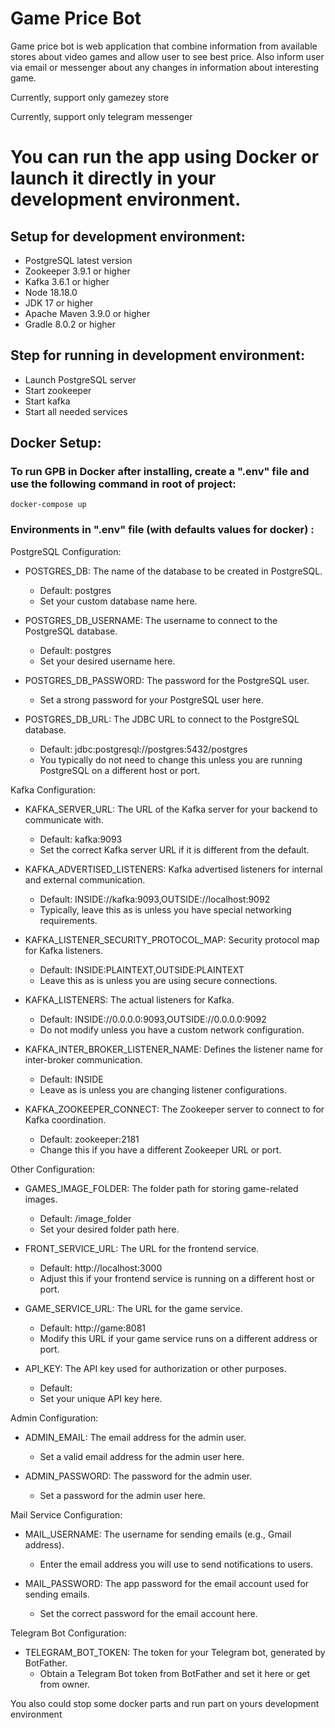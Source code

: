 # Game Price Bot

 Game price bot is web application that combine information from available stores about video games and allow user to see best price.
 Also inform user via email or messenger about any changes in information about interesting game.

Currently, support only gamezey store

Currently, support only telegram messenger

# You can run the app using Docker or launch it directly in your development environment.

## Setup for development environment:

* PostgreSQL latest version
* Zookeeper 3.9.1 or higher
* Kafka 3.6.1 or higher
* Node 18.18.0
* JDK 17 or higher
* Apache Maven 3.9.0 or higher
* Gradle 8.0.2 or higher

## Step for running in development environment:

* Launch PostgreSQL server
* Start zookeeper 
* Start kafka 
* Start all needed services 

## Docker Setup:

### To run GPB in Docker after installing, create a ".env" file and use the following command in root of project:

```console
docker-compose up
```

### Environments in ".env" file (with defaults values for docker) :

PostgreSQL Configuration:
* POSTGRES_DB: The name of the database to be created in PostgreSQL.
  * Default: postgres
  * Set your custom database name here.

* POSTGRES_DB_USERNAME: The username to connect to the PostgreSQL database.
  * Default: postgres
  * Set your desired username here.

* POSTGRES_DB_PASSWORD: The password for the PostgreSQL user.
  * Set a strong password for your PostgreSQL user here.

* POSTGRES_DB_URL: The JDBC URL to connect to the PostgreSQL database.
  * Default: jdbc:postgresql://postgres:5432/postgres
  * You typically do not need to change this unless you are running PostgreSQL on a different host or port.

Kafka Configuration:
* KAFKA_SERVER_URL: The URL of the Kafka server for your backend to communicate with.
  * Default: kafka:9093
  * Set the correct Kafka server URL if it is different from the default.

* KAFKA_ADVERTISED_LISTENERS: Kafka advertised listeners for internal and external communication.
  * Default: INSIDE://kafka:9093,OUTSIDE://localhost:9092
  * Typically, leave this as is unless you have special networking requirements.

* KAFKA_LISTENER_SECURITY_PROTOCOL_MAP: Security protocol map for Kafka listeners.
  * Default: INSIDE:PLAINTEXT,OUTSIDE:PLAINTEXT
  * Leave this as is unless you are using secure connections.

* KAFKA_LISTENERS: The actual listeners for Kafka.
  * Default: INSIDE://0.0.0.0:9093,OUTSIDE://0.0.0.0:9092
  * Do not modify unless you have a custom network configuration.

* KAFKA_INTER_BROKER_LISTENER_NAME: Defines the listener name for inter-broker communication.
  * Default: INSIDE
  * Leave as is unless you are changing listener configurations.

* KAFKA_ZOOKEEPER_CONNECT: The Zookeeper server to connect to for Kafka coordination.
  * Default: zookeeper:2181
  * Change this if you have a different Zookeeper URL or port.

Other Configuration:

* GAMES_IMAGE_FOLDER: The folder path for storing game-related images.
  * Default: /image_folder
  * Set your desired folder path here.

* FRONT_SERVICE_URL: The URL for the frontend service.
  * Default: http://localhost:3000
  * Adjust this if your frontend service is running on a different host or port.

* GAME_SERVICE_URL: The URL for the game service.
  * Default: http://game:8081
  * Modify this URL if your game service runs on a different address or port.

* API_KEY: The API key used for authorization or other purposes.
  * Default: 
  * Set your unique API key here.

Admin Configuration:
* ADMIN_EMAIL: The email address for the admin user.
  * Set a valid email address for the admin user here.

* ADMIN_PASSWORD: The password for the admin user.
  * Set a password for the admin user here.

Mail Service Configuration:
* MAIL_USERNAME: The username for sending emails (e.g., Gmail address).
  * Enter the email address you will use to send notifications to users.

* MAIL_PASSWORD: The app password for the email account used for sending emails.
  * Set the correct password for the email account here.

Telegram Bot Configuration:
* TELEGRAM_BOT_TOKEN: The token for your Telegram bot, generated by BotFather.
  * Obtain a Telegram Bot token from BotFather and set it here or get from owner.

You also could stop some docker parts and run part on yours development environment